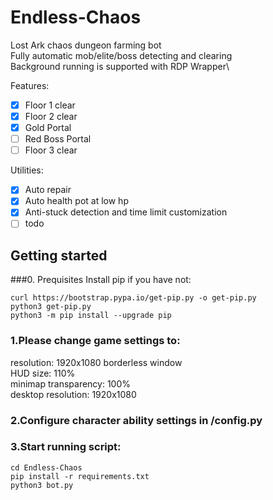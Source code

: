 # Endless-Chaos
Lost Ark chaos dungeon farming bot\
Fully automatic mob/elite/boss detecting and clearing\
Background running is supported with RDP Wrapper\

Features:
- [x] Floor 1 clear
- [x] Floor 2 clear
- [x] Gold Portal
- [ ] Red Boss Portal
- [ ] Floor 3 clear

Utilities:
- [x] Auto repair
- [x] Auto health pot at low hp
- [x] Anti-stuck detection and time limit customization
- [ ] todo

## Getting started

###0. Prequisites
Install pip if you have not:
```
curl https://bootstrap.pypa.io/get-pip.py -o get-pip.py
python3 get-pip.py
python3 -m pip install --upgrade pip
```


### 1.Please change game settings to: 
resolution: 1920x1080 borderless window\
HUD size: 110%\
minimap transparency: 100%\
desktop resolution: 1920x1080

### 2.Configure character ability settings in /config.py

### 3.Start running script:
```
cd Endless-Chaos
pip install -r requirements.txt
python3 bot.py
```

